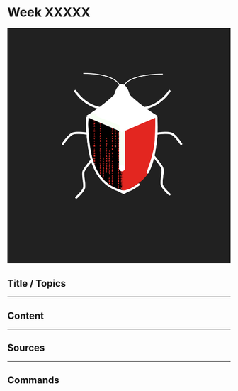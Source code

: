 # Week XXXXX <!-- Change XXXXX -->

![](https://raw.githubusercontent.com/AOrps/SigMal/master/educational-material/sem3/img/sem3-beetle.jpg)
<!-- Beetle should change by sem -->

## Title / Topics
---
## Content <!-- Fill this section however deemed necessary-->

---

## Sources  <!-- Be sure to site the sources used in building it-->

---
## Commands <!-- These are commands used in the Demo, populated after the meeting-->
```

```